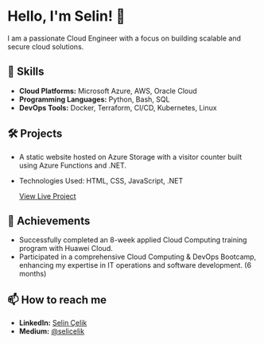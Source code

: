 # Hello, I'm Selin! 👋

I am a passionate Cloud Engineer with a focus on building scalable and secure cloud solutions. 

## 🚀 Skills
- **Cloud Platforms:** Microsoft Azure, AWS, Oracle Cloud
- **Programming Languages:** Python, Bash, SQL
- **DevOps Tools:** Docker, Terraform, CI/CD, Kubernetes, Linux

## 🛠️ Projects
- A static website hosted on Azure Storage with a visitor counter built using Azure Functions and .NET.
- Technologies Used: HTML, CSS, JavaScript, .NET

    [View Live Project](https://scfunction.z16.web.core.windows.net/)

## 🏅 Achievements

- Successfully completed an 8-week applied Cloud Computing training program with Huawei Cloud.
- Participated in a comprehensive Cloud Computing & DevOps Bootcamp, enhancing my expertise in IT operations and software development. (6 months)


## 📫 How to reach me
- **LinkedIn:** [Selin Çelik](nkedin.com/in/selin-celik/)
- **Medium:** [@selicelik](https://medium.com/@selincelik)

